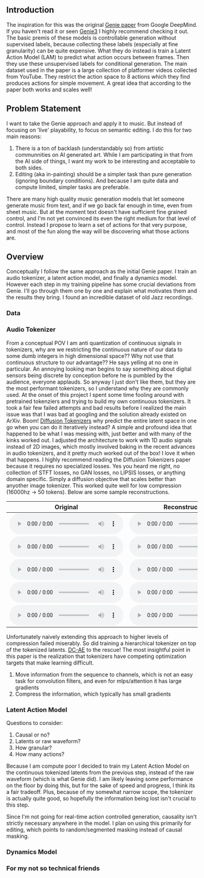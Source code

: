 ## Introduction
The inspiration for this was the original [Genie paper](https://arxiv.org/pdf/2402.15391) from Google DeepMind. If you haven't read it or seen [Genie3](https://deepmind.google/discover/blog/genie-3-a-new-frontier-for-world-models/) I highly recommend checking it out. The basic premis of these models is controllable generation without supervised labels, because collecting these labels (especially at fine granularity) can be quite expensive. What they do instead is train a Latent Action Model (LAM) to predict what action occurs between frames. Then they use these unsupervised labels for conditional generation. The main dataset used in the paper is a large collection of platformer videos collected from YouTube. They restrict the action space to 8 actions which they find produces actions for simple movement. A great idea that according to the paper both works and scales well!

## Problem Statement
I want to take the Genie approach and apply it to music. But instead of focusing on 'live' playability, to focus on semantic editing. I do this for two main reasons:
  1. There is a ton of backlash (understandably so) from artistic communnities on AI generated art. While I am participating in that from the AI side of things, I want my work to be interesting and acceptable to both sides.
  2. Editing (aka in-painting) should be a simpler task than pure generation (ignoring boundary conditions). And because I am quite data and compute limited, simpler tasks are preferable.

There are many high quality music generation models that let someone generate music from text, and if we go back far enough in time, even from sheet music. But at the moment text doesn't have sufficient fine grained control, and I'm not yet convinced its even the right medium for that level of control. Instead I propose to learn a set of actions for that very purpose, and most of the fun along the way will be discovering what those actions are. 

## Overview
Conceptually I follow the same approach as the initial Genie paper. I train an audio tokenizer, a latent action model, and finally a dynamics model. However each step in my training pipeline has some crucial deviations from Genie. I'll go through them one by one and explain what motivates them and the results they bring. I found an incredible dataset of old Jazz recordings. 

### Data


### Audio Tokenizer
From a conceptual POV I am anti quantization of continuous signals in tokenizers, why are we restricting the continuous nature of our data to some dumb integers in high dimensional space?? Why not use that continuous structure to our advantage?? He says yelling at no one in particular. An annoying looking man begins to say something about digital sensors being discrete by conception before he is pumbled by the audience, everyone applauds. So anyway I just don't like them, but they are the most performant tokenizers, so I understand why they are commonly used. At the onset of this project I spent some time fooling around with pretrained tokenziers and trying to build my own continuous tokenizers. It took a fair few failed attempts and bad results before I realized the main issue was that I was bad at googling and the solution already existed on ArXiv. Boom! [Diffusion Tokenizers](https://arxiv.org/pdf/2501.18593v1) why predict the entire latent space in one go when you can do it iteratively instead? A simple and profound idea that happened to be what I was messing with, just better and with many of the kinks worked out. I adjusted the architecture to work with 1D audio signals instead of 2D images, which mostly involved baking in the recent advances in audio tokenizers, and it pretty much worked out of the box! I love it when that happens. I highly recommend reading the Diffusion Tokenizers paper because it requires no specialized losses. Yes you heard me right, no collection of STFT losses, no GAN losses, no LIPSIS losses, or anything domain specific. Simply a diffusion objective that scales better than anyother image tokenizer. This worked quite well for low compression (16000hz -> 50 tokens). Below are some sample reconstructions.

| Original | Reconstruction |
|----------|----------------|
| <audio controls><source src="audio/0_real.wav" type="audio/wav"></audio> | <audio controls><source src="audio/0_recon.wav" type="audio/wav"></audio> |
| <audio controls><source src="audio/1_real.wav" type="audio/wav"></audio> | <audio controls><source src="audio/1_recon.wav" type="audio/wav"></audio> |
| <audio controls><source src="audio/2_real.wav" type="audio/wav"></audio> | <audio controls><source src="audio/2_recon.wav" type="audio/wav"></audio> |
| <audio controls><source src="audio/3_real.wav" type="audio/wav"></audio> | <audio controls><source src="audio/3_recon.wav" type="audio/wav"></audio> |
| <audio controls><source src="audio/5_real.wav" type="audio/wav"></audio> | <audio controls><source src="audio/5_recon.wav" type="audio/wav"></audio> |

Unfortunately naively extending this approach to higher levels of compression failed miserably. So did training a hierarchical tokenizer on top of the tokenized latents. [DC-AE](https://arxiv.org/pdf/2410.10733) to the rescue! The most insightful point in this paper is the realization that tokenizers have competing optimization targets that make learning difficult.
  1. Move information from the sequence to channels, which is not an easy task for convolution filters, and even for mlps/attention it has large gradients
  2. Compress the information, which typically has small gradients

### Latent Action Model
Questions to consider:
  1. Causal or no?
  2. Latents or raw waveform?
  3. How granular?
  4. How many actions?

Because I am compute poor I decided to train my Latent Action Model on the continuous tokenized latents from the previous step, instead of the raw waveform (which is what Genie did). I am likely leaving some performance on the floor by doing this, but for the sake of speed and progress, I think its a fair tradeoff. Plus, because of my somewhat narrow scope, the tokenizer is actually quite good, so hopefully the information being lost isn't crucial to this step.

Since I'm not going for real-time action controlled generation, causality isn't strictly necessary anywhere in the model. I plan on using this primarily for editing, which points to random/segmented masking instead of causal masking.

### Dynamics Model


### For my not so technical friends
